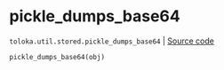 # pickle_dumps_base64
`toloka.util.stored.pickle_dumps_base64` | [Source code](https://github.com/Toloka/toloka-kit/blob/v1.1.3/src/util/stored.py#L42)

```python
pickle_dumps_base64(obj)
```

